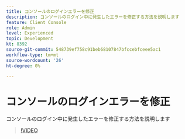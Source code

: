 ```yaml
---
title: コンソールのログインエラーを修正
description: コンソールのログイン中に発生したエラーを修正する方法を説明します
feature: Client Console
role: Admin
level: Experienced
topic: Development
kt: 8392
source-git-commit: 548739ef758c91beb68107847bfccebfceee5ac1
workflow-type: tm+mt
source-wordcount: '26'
ht-degree: 0%

---
```



# コンソールのログインエラーを修正

コンソールのログイン中に発生したエラーを修正する方法を説明します

>[!VIDEO](https://video.tv.adobe.com/v/335896?quality=12)
